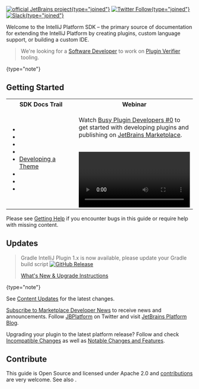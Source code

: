 [//]: # (title: IntelliJ Platform SDK)

<!-- Copyright 2000-2022 JetBrains s.r.o. and contributors. Use of this source code is governed by the Apache 2.0 license. -->

[![official JetBrains project](https://jb.gg/badges/official-flat-square.svg){type="joined"}](https://github.com/JetBrains/.github/blob/main/profile/README.md) [![Twitter Follow](https://img.shields.io/twitter/follow/JBPlatform?style=flat-square&logo=twitter){type="joined"}](https://twitter.com/JBPlatform/) [![Slack](https://img.shields.io/badge/Slack-%23intellij--platform-blue?style=flat-square&logo=slack){type="joined"}](https://plugins.jetbrains.com/slack)

Welcome to the IntelliJ Platform SDK – the primary source of documentation for extending the IntelliJ Platform by creating plugins, custom language support, or building a custom IDE.

> We're looking for a [Software Developer](https://www.jetbrains.com/careers/jobs/software-developer-intellij-sdk-advocacy-680/) to work on [Plugin Verifier](verifying_plugin_compatibility.md) tooling.
>
{type="note"}

## Getting Started

<table>
<tr>
<th>
SDK Docs Trail
</th>
<th>
Webinar
</th>
</tr>
<tr>
<td>

* [](intellij_platform.md)
* [](about.md)
* [](plugin_alternatives.md)
* [](developing_plugins.md)
* [Developing a Theme](themes_getting_started.md)
* [](explore_api.md)
* [](useful_links.md)
* [](learning_resources.md)

</td>

<td width="50%">

Watch [Busy Plugin Developers #0](https://www.youtube.com/watch?v=-6D5-xEaYig) to get started with developing plugins and publishing on [JetBrains Marketplace](https://plugins.jetbrains.com).
<br/>
<br/>

<video href="-6D5-xEaYig" title="Busy Plugin Developers #0" width="300"/>

</td>
</tr>
</table>

Please see [Getting Help](getting_help.md) if you encounter bugs in this guide or require help with missing content.

## Updates

> Gradle IntelliJ Plugin 1.x is now available, please update your Gradle build script [![GitHub Release](https://img.shields.io/github/release/jetbrains/gradle-intellij-plugin.svg?style=flat-square)](https://github.com/jetbrains/gradle-intellij-plugin/releases)
>
> [What's New & Upgrade Instructions](https://lp.jetbrains.com/gradle-intellij-plugin)
>
{type="note"}

See [Content Updates](content_updates.md) for the latest changes.

[Subscribe to Marketplace Developer News](https://jb.gg/mp-updates) to receive news and announcements.
Follow [JBPlatform](https://twitter.com/JBPlatform/) on Twitter and visit [JetBrains Platform Blog](https://blog.jetbrains.com/platform/).

Upgrading your plugin to the latest platform release?
Follow [](verifying_plugin_compatibility.md) and check [Incompatible Changes](api_changes_list.md) as well as [Notable Changes and Features](api_notable.md).

## Contribute

This guide is Open Source and licensed under Apache 2.0 and
[contributions](intellij-sdk-docs-original_CONTRIBUTING.md) are very welcome.
See also [](platform_contributions.md).
